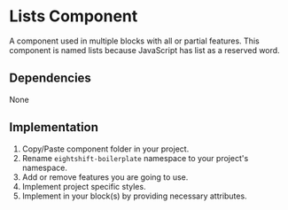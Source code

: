 # Lists Component

A component used in multiple blocks with all or partial features. This component is named lists because JavaScript has list as a reserved word.

## Dependencies

None

## Implementation
1. Copy/Paste component folder in your project.
2. Rename `eightshift-boilerplate` namespace to your project's namespace.
3. Add or remove features you are going to use.
4. Implement project specific styles.
5. Implement in your block(s) by providing necessary attributes.
